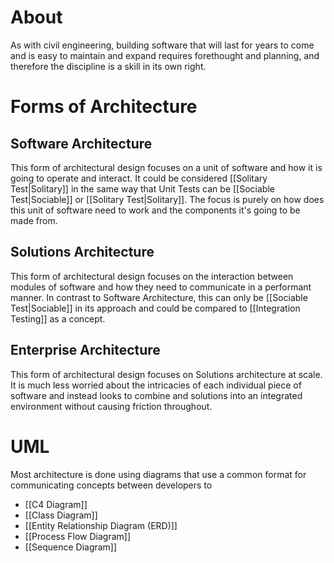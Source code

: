 # About
As with civil engineering, building software that will last for years to come and is easy to maintain and expand requires forethought and planning, and therefore the discipline is a skill in its own right.  
# Forms of Architecture
## Software Architecture
This form of architectural design focuses on a unit of software and how it is going to operate and interact. It could be considered [[Solitary Test|Solitary]] in the same way that Unit Tests can be [[Sociable Test|Sociable]] or [[Solitary Test|Solitary]]. The focus is purely on how does this unit of software need to work and the components it's going to be made from. 
## Solutions Architecture
This form of architectural design focuses on the interaction between modules of software and how they need to communicate in a performant manner. In contrast to Software Architecture, this can only be [[Sociable Test|Sociable]] in its approach and could be compared to [[Integration Testing]] as a concept.
## Enterprise Architecture
This form of architectural design focuses on Solutions architecture at scale. It is much less worried about the intricacies of each individual piece of software and instead looks to combine and solutions into an integrated environment without causing friction throughout.
# UML
Most architecture is done using diagrams that use a common format for communicating concepts between developers to 
- [[C4  Diagram]]
- [[Class Diagram]]
- [[Entity Relationship Diagram (ERD)]]
- [[Process Flow Diagram]]
- [[Sequence Diagram]]